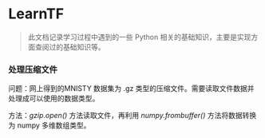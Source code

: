 # LearnTF

> 此文档记录学习过程中遇到的一些 Python 相关的基础知识，主要是实现方面查阅过的基础知识等。

### 处理压缩文件

问题：网上得到的MNISTY 数据集为 .gz 类型的压缩文件。需要读取文件数据并处理成可以使用的数据类型。

方法：*gzip.open()* 方法读取文件，再利用 *numpy.frombuffer()* 方法将数据转换为 numpy 多维数组类型。

